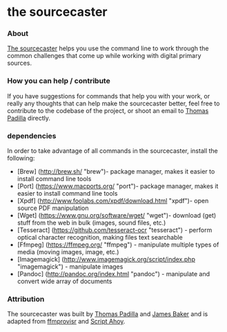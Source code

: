 # the sourcecaster

### About

[The sourcecaster](https://datapraxis.github.io/sourcecaster "the sourcecaster") helps you use the command line to work through the common challenges that come up while working with digital primary sources.

### How you can help / contribute

If you have suggestions for commands that help you with your work, or really any thoughts that can help make the sourcecaster better, feel free to contribute to the codebase of the project, or shoot an email to [Thomas Padilla](https://thomaspadilla.org "Thomas Padilla") directly. 

### dependencies

In order to take advantage of all commands in the sourcecaster, install the following:
* [Brew] (http://brew.sh/ "brew")- package manager, makes it easier to install command line tools
* [Port] (https://www.macports.org/ "port")- package manager, makes it easier to install command line tools
* [Xpdf] (http://www.foolabs.com/xpdf/download.html "xpdf")- open source PDF manipulation
* [Wget] (https://www.gnu.org/software/wget/ "wget")- download (get) stuff from the web in bulk (images, sound files, etc.) 
* [Tesseract] (https://github.com/tesseract-ocr "tesseract") - perform optical character recognition, making files text searchable
* [Ffmpeg] (https://ffmpeg.org/ "ffmpeg") - manipulate multiple types of media (moving images, image, etc.)
* [Imagemagick] (http://www.imagemagick.org/script/index.php "imagemagick") - manipulate images
* [Pandoc] (http://pandoc.org/index.html "pandoc") - manipulate and convert wide array of documents

### Attribution

The sourcecaster was built by [Thomas Padilla](https://thomaspadilla.org "Thomas Padilla") and [James Baker](https://cradledincaricature.com/ "James Baker") and is adapted from [ffmprovisr](https://amiaopensource.github.io/ffmprovisr/ "ffmprovisr") and [Script Ahoy](http://dd388.github.io/crals/ "Script Ahoy").

